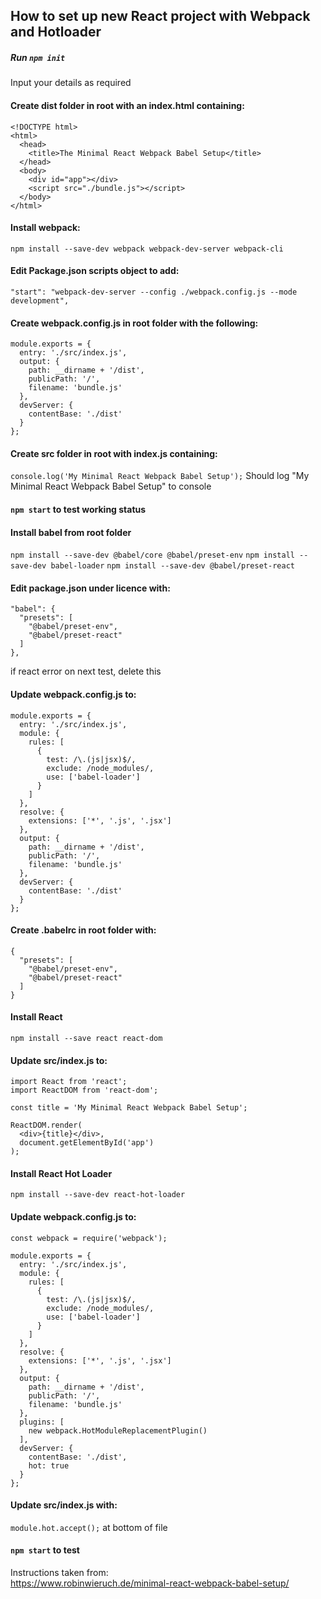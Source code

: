 ## How to set up new React project with Webpack and Hotloader


##### Run `npm init`
Input your details as required

#### Create dist folder in root with an index.html containing:
```
<!DOCTYPE html>
<html>
  <head>
    <title>The Minimal React Webpack Babel Setup</title>
  </head>
  <body>
    <div id="app"></div>
    <script src="./bundle.js"></script>
  </body>
</html>
```


#### Install webpack:
`npm install --save-dev webpack webpack-dev-server webpack-cli`


#### Edit Package.json scripts object to add:
`"start": "webpack-dev-server --config ./webpack.config.js --mode development",`


#### Create webpack.config.js in root folder with the following:
```
module.exports = {
  entry: './src/index.js',
  output: {
    path: __dirname + '/dist',
    publicPath: '/',
    filename: 'bundle.js'
  },
  devServer: {
    contentBase: './dist'
  }
};
```


#### Create src folder in root with index.js containing:
`console.log('My Minimal React Webpack Babel Setup');`
Should log "My Minimal React Webpack Babel Setup" to console


#### `npm start` to test working status


#### Install babel from root folder
`npm install --save-dev @babel/core @babel/preset-env`
`npm install --save-dev babel-loader`
`npm install --save-dev @babel/preset-react`


#### Edit package.json under licence with:
```
"babel": {
  "presets": [
    "@babel/preset-env",
    "@babel/preset-react"
  ]
},
```
if react error on next test, delete this


#### Update webpack.config.js to:
```
module.exports = {
  entry: './src/index.js',
  module: {
    rules: [
      {
        test: /\.(js|jsx)$/,
        exclude: /node_modules/,
        use: ['babel-loader']
      }
    ]
  },
  resolve: {
    extensions: ['*', '.js', '.jsx']
  },
  output: {
    path: __dirname + '/dist',
    publicPath: '/',
    filename: 'bundle.js'
  },
  devServer: {
    contentBase: './dist'
  }
};
```


#### Create .babelrc in root folder with:
```
{
  "presets": [
    "@babel/preset-env",
    "@babel/preset-react"
  ]
}
```


#### Install React
`npm install --save react react-dom`


#### Update src/index.js to:
```
import React from 'react';
import ReactDOM from 'react-dom';

const title = 'My Minimal React Webpack Babel Setup';

ReactDOM.render(
  <div>{title}</div>,
  document.getElementById('app')
);
```


#### Install React Hot Loader
`npm install --save-dev react-hot-loader`


#### Update webpack.config.js to:
```
const webpack = require('webpack');

module.exports = {
  entry: './src/index.js',
  module: {
    rules: [
      {
        test: /\.(js|jsx)$/,
        exclude: /node_modules/,
        use: ['babel-loader']
      }
    ]
  },
  resolve: {
    extensions: ['*', '.js', '.jsx']
  },
  output: {
    path: __dirname + '/dist',
    publicPath: '/',
    filename: 'bundle.js'
  },
  plugins: [
    new webpack.HotModuleReplacementPlugin()
  ],
  devServer: {
    contentBase: './dist',
    hot: true
  }
};
```


#### Update src/index.js with:
`module.hot.accept();` at bottom of file


#### `npm start` to test


Instructions taken from:<br />
https://www.robinwieruch.de/minimal-react-webpack-babel-setup/
